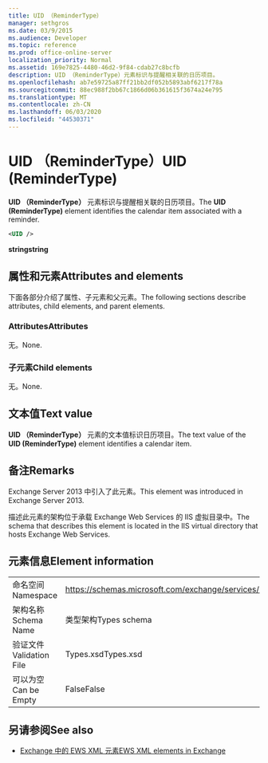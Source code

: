 ```yaml
---
title: UID （ReminderType）
manager: sethgros
ms.date: 03/9/2015
ms.audience: Developer
ms.topic: reference
ms.prod: office-online-server
localization_priority: Normal
ms.assetid: 169e7825-4480-46d2-9f84-cdab27c8bcfb
description: UID （ReminderType）元素标识与提醒相关联的日历项目。
ms.openlocfilehash: ab7e59725a87ff21bb2df052b5893abf6217f78a
ms.sourcegitcommit: 88ec988f2bb67c1866d06b361615f3674a24e795
ms.translationtype: MT
ms.contentlocale: zh-CN
ms.lasthandoff: 06/03/2020
ms.locfileid: "44530371"
---
```

# <a name="uid-remindertype"></a><span data-ttu-id="80fd8-103">UID （ReminderType）</span><span class="sxs-lookup"><span data-stu-id="80fd8-103">UID (ReminderType)</span></span>

<span data-ttu-id="80fd8-104">**UID （ReminderType）** 元素标识与提醒相关联的日历项目。</span><span class="sxs-lookup"><span data-stu-id="80fd8-104">The **UID (ReminderType)** element identifies the calendar item associated with a reminder.</span></span> 
  
```XML
<UID />
```

 <span data-ttu-id="80fd8-105">**string**</span><span class="sxs-lookup"><span data-stu-id="80fd8-105">**string**</span></span>
## <a name="attributes-and-elements"></a><span data-ttu-id="80fd8-106">属性和元素</span><span class="sxs-lookup"><span data-stu-id="80fd8-106">Attributes and elements</span></span>

<span data-ttu-id="80fd8-107">下面各部分介绍了属性、子元素和父元素。</span><span class="sxs-lookup"><span data-stu-id="80fd8-107">The following sections describe attributes, child elements, and parent elements.</span></span>
  
### <a name="attributes"></a><span data-ttu-id="80fd8-108">Attributes</span><span class="sxs-lookup"><span data-stu-id="80fd8-108">Attributes</span></span>

<span data-ttu-id="80fd8-109">无。</span><span class="sxs-lookup"><span data-stu-id="80fd8-109">None.</span></span>
  
### <a name="child-elements"></a><span data-ttu-id="80fd8-110">子元素</span><span class="sxs-lookup"><span data-stu-id="80fd8-110">Child elements</span></span>

<span data-ttu-id="80fd8-111">无。</span><span class="sxs-lookup"><span data-stu-id="80fd8-111">None.</span></span>
  
## <a name="text-value"></a><span data-ttu-id="80fd8-112">文本值</span><span class="sxs-lookup"><span data-stu-id="80fd8-112">Text value</span></span>

<span data-ttu-id="80fd8-113">**UID （ReminderType）** 元素的文本值标识日历项目。</span><span class="sxs-lookup"><span data-stu-id="80fd8-113">The text value of the **UID (ReminderType)** element identifies a calendar item.</span></span> 
  
## <a name="remarks"></a><span data-ttu-id="80fd8-114">备注</span><span class="sxs-lookup"><span data-stu-id="80fd8-114">Remarks</span></span>

<span data-ttu-id="80fd8-115">Exchange Server 2013 中引入了此元素。</span><span class="sxs-lookup"><span data-stu-id="80fd8-115">This element was introduced in Exchange Server 2013.</span></span>
  
<span data-ttu-id="80fd8-116">描述此元素的架构位于承载 Exchange Web Services 的 IIS 虚拟目录中。</span><span class="sxs-lookup"><span data-stu-id="80fd8-116">The schema that describes this element is located in the IIS virtual directory that hosts Exchange Web Services.</span></span>
  
## <a name="element-information"></a><span data-ttu-id="80fd8-117">元素信息</span><span class="sxs-lookup"><span data-stu-id="80fd8-117">Element information</span></span>

|||
|:-----|:-----|
|<span data-ttu-id="80fd8-118">命名空间</span><span class="sxs-lookup"><span data-stu-id="80fd8-118">Namespace</span></span>  <br/> |https://schemas.microsoft.com/exchange/services/2006/types  <br/> |
|<span data-ttu-id="80fd8-119">架构名称</span><span class="sxs-lookup"><span data-stu-id="80fd8-119">Schema Name</span></span>  <br/> |<span data-ttu-id="80fd8-120">类型架构</span><span class="sxs-lookup"><span data-stu-id="80fd8-120">Types schema</span></span>  <br/> |
|<span data-ttu-id="80fd8-121">验证文件</span><span class="sxs-lookup"><span data-stu-id="80fd8-121">Validation File</span></span>  <br/> |<span data-ttu-id="80fd8-122">Types.xsd</span><span class="sxs-lookup"><span data-stu-id="80fd8-122">Types.xsd</span></span>  <br/> |
|<span data-ttu-id="80fd8-123">可以为空</span><span class="sxs-lookup"><span data-stu-id="80fd8-123">Can be Empty</span></span>  <br/> |<span data-ttu-id="80fd8-124">False</span><span class="sxs-lookup"><span data-stu-id="80fd8-124">False</span></span>  <br/> |
   
## <a name="see-also"></a><span data-ttu-id="80fd8-125">另请参阅</span><span class="sxs-lookup"><span data-stu-id="80fd8-125">See also</span></span>



- [<span data-ttu-id="80fd8-126">Exchange 中的 EWS XML 元素</span><span class="sxs-lookup"><span data-stu-id="80fd8-126">EWS XML elements in Exchange</span></span>](ews-xml-elements-in-exchange.md)

